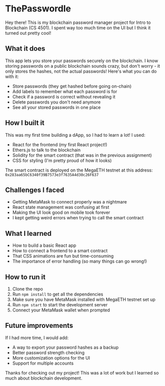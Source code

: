# ThePasswordle

Hey there! This is my blockchain password manager project for Intro to Blockchain (CS 4501). I spent way too much time on the UI but I think it turned out pretty cool!

## What it does

This app lets you store your passwords securely on the blockchain. I know storing passwords on a public blockchain sounds crazy, but don't worry - it only stores the hashes, not the actual passwords! Here's what you can do with it:

- Store passwords (they get hashed before going on-chain)
- Add labels to remember what each password is for
- Check if a password is correct without revealing it
- Delete passwords you don't need anymore
- See all your stored passwords in one place

## How I built it

This was my first time building a dApp, so I had to learn a lot! I used:

- React for the frontend (my first React project!)
- Ethers.js to talk to the blockchain
- Solidity for the smart contract (that was in the previous assignment)
- CSS for styling (I'm pretty proud of how it looks)

The smart contract is deployed on the MegaETH testnet at this address:
```0x283aa65bC6340f39B7573e3f7635A4d30c26F637```

## Challenges I faced

- Getting MetaMask to connect properly was a nightmare
- React state management was confusing at first
- Making the UI look good on mobile took forever
- I kept getting weird errors when trying to call the smart contract

## What I learned

- How to build a basic React app
- How to connect a frontend to a smart contract
- That CSS animations are fun but time-consuming
- The importance of error handling (so many things can go wrong!)

## How to run it

1. Clone the repo
2. Run ```npm install``` to get all the dependencies
3. Make sure you have MetaMask installed with MegaETH testnet set up
4. Run ```npm start``` to start the development server
5. Connect your MetaMask wallet when prompted

## Future improvements

If I had more time, I would add:
- A way to export your password hashes as a backup
- Better password strength checking
- More customization options for the UI
- Support for multiple accounts

Thanks for checking out my project! This was a lot of work but I learned so much about blockchain development.
